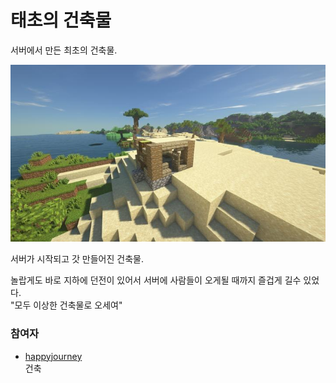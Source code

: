 # 태초의 건축물

서버에서 만든 최초의 건축물.

![sdf](../../asset/buildings/primitive_building/main.jpg)

서버가 시작되고 갓 만들어진 건축물.

놀랍게도 바로 지하에 던전이 있어서 서버에 사람들이 오게될 때까지 즐겁게 길수 있었다.  
"모두 이상한 건축물로 오세여"

### 참여자
<!-- player_desc_open -->
- [happyjourney](../members/happyjourney.md)  
건축
<!-- player_desc_close-->